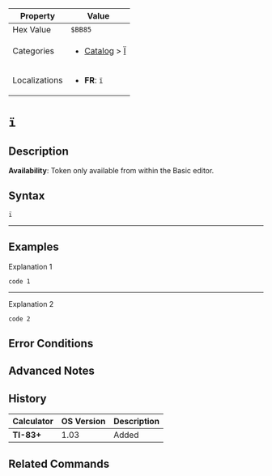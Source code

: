 | Property      | Value |
|---------------|-------|
| Hex Value     | `$BB85`|
| Categories    | <ul><li>[Catalog](<../categories/Catalog.md>) > [Ï](<../categories/Catalog.md#Ï>)</li></ul> |
| Localizations | <ul><li><b>FR</b>: `ï`</li></ul> |

# `ï`

## Description



<b>Availability</b>: Token only available from within the Basic editor.

## Syntax
`ï`

<hr>

## Examples

Explanation 1
```ti-basic
code 1
```
---
Explanation 2
```ti-basic
code 2
```

## Error Conditions


## Advanced Notes


## History
| Calculator | OS Version | Description |
|------------|------------|-------------|
| <b>TI-83+</b> | 1.03 | Added

## Related Commands

    